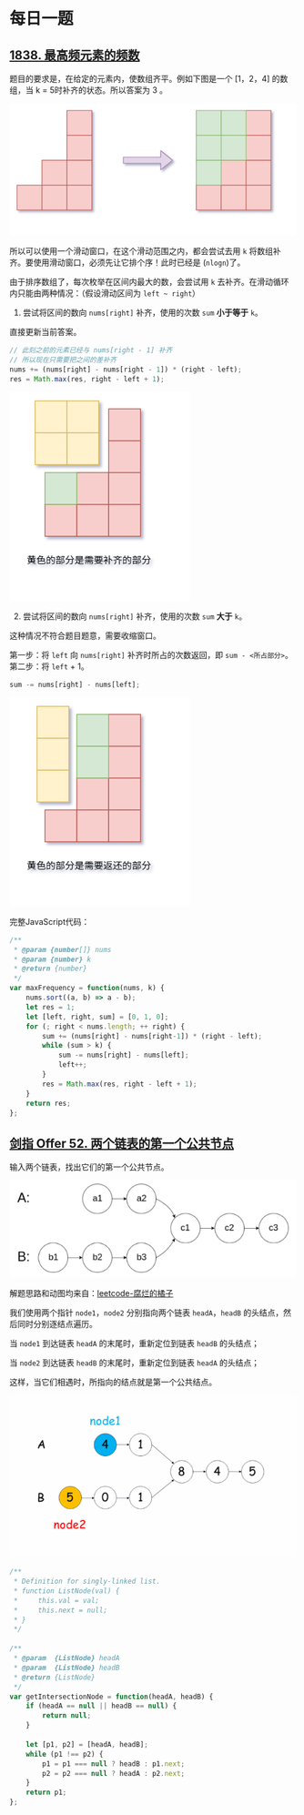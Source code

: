 # 每日一题

## [1838. 最高频元素的频数](https://leetcode-cn.com/problems/frequency-of-the-most-frequent-element/)

题目的要求是，在给定的元素内，使数组齐平。例如下图是一个 [1，2，4] 的数组，当 k = 5时补齐的状态。所以答案为 3 。

![](./image/2021-07-19-15-54-38.png)

所以可以使用一个滑动窗口，在这个滑动范围之内，都会尝试去用 `k` 将数组补齐。要使用滑动窗口，必须先让它排个序！此时已经是 (`nlogn`)了。

由于排序数组了，每次枚举在区间内最大的数，会尝试用 `k` 去补齐。在滑动循环内只能由两种情况：（假设滑动区间为 `left ~ right`）

1. 尝试将区间的数向 `nums[right]` 补齐，使用的次数 `sum` **小于等于** `k`。

直接更新当前答案。

```js
// 此刻之前的元素已经与 nums[right - 1] 补齐
// 所以现在只需要把之间的差补齐
nums += (nums[right] - nums[right - 1]) * (right - left);
res = Math.max(res, right - left + 1);
```

![](./image/2021-07-19-15-54-01.png)

2. 尝试将区间的数向 `nums[right]` 补齐，使用的次数 `sum` **大于** `k`。

这种情况不符合题目题意，需要收缩窗口。

第一步：将 `left` 向 `nums[right]` 补齐时所占的次数返回，即 `sum - <所占部分>`。第二步：将 `left` + 1。

```js
sum -= nums[right] - nums[left];
```

![](./image/2021-07-19-15-52-51.png)

完整JavaScript代码：

```js
/**
 * @param {number[]} nums
 * @param {number} k
 * @return {number}
 */
var maxFrequency = function(nums, k) {
    nums.sort((a, b) => a - b);
    let res = 1;
    let [left, right, sum] = [0, 1, 0];
    for (; right < nums.length; ++ right) {
        sum += (nums[right] - nums[right-1]) * (right - left);
        while (sum > k) {
            sum -= nums[right] - nums[left];
            left++;
        }
        res = Math.max(res, right - left + 1);
    }
    return res;
};
```

## [剑指 Offer 52. 两个链表的第一个公共节点](https://leetcode-cn.com/problems/liang-ge-lian-biao-de-di-yi-ge-gong-gong-jie-dian-lcof/)

输入两个链表，找出它们的第一个公共节点。

![](./image/2021-07-21-18-19-07.png)

解题思路和动图均来自：[leetcode-腐烂的橘子](https://leetcode-cn.com/u/z1m/)

我们使用两个指针 `node1`，`node2` 分别指向两个链表 `headA`，`headB` 的头结点，然后同时分别逐结点遍历。

当 `node1` 到达链表 `headA` 的末尾时，重新定位到链表 `headB` 的头结点；

当 `node2` 到达链表 `headB` 的末尾时，重新定位到链表 `headA` 的头结点；

这样，当它们相遇时，所指向的结点就是第一个公共结点。

![](./image/GIF-2021-7-21-18-24-17.gif)

```js
/**
 * Definition for singly-linked list.
 * function ListNode(val) {
 *     this.val = val;
 *     this.next = null;
 * }
 */

/**
 * @param  {ListNode} headA
 * @param  {ListNode} headB
 * @return {ListNode}
 */
var getIntersectionNode = function(headA, headB) {
    if (headA == null || headB == null) {
        return null;
    }
    
    let [p1, p2] = [headA, headB];
    while (p1 !== p2) {
        p1 = p1 === null ? headB : p1.next;
        p2 = p2 === null ? headA : p2.next;
    }
    return p1;
};
```